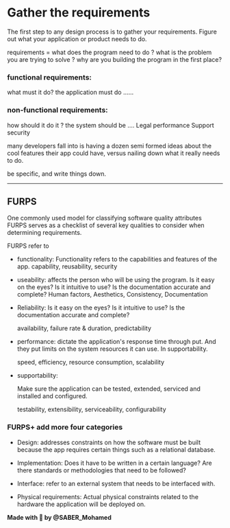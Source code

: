 # Gather the requirements

The first step to any design process is to gather your requirements.
Figure out what your application or product needs to do.

requirements = what does the program need to do ?
what is the problem you are trying to solve ?
why are you building the program in the first place?

### functional requirements:

what must it do?
the application must do ......

### non-functional requirements:

how should it do it ?
the system should be ....
Legal
performance
Support
security

many developers fall into is having a dozen semi formed ideas about the cool features their app could have, versus nailing down what it really needs to do.

be specific, and write things down.

---

## FURPS

One commonly used model for classifying software quality attributes
FURPS serves as a checklist of several key qualities to consider when determining requirements.

FURPS refer to

- functionality: Functionality refers to the capabilities and features of the app.
  capability, reusability, security

- useability: affects the person who will be using the program.
  Is it easy on the eyes?
  Is it intuitive to use?
  Is the documentation accurate and complete?
  Human factors, Aesthetics, Consistency, Documentation

- Reliability:
  Is it easy on the eyes? Is it intuitive to use?
  Is the documentation accurate and complete?

  availability, failure rate & duration, predictability

- performance:
  dictate the application's response time through put.
  And they put limits on the system resources it can use. In supportability.

  speed, efficiency, resource consumption, scalability

- supportability:

  Make sure the application can be tested, extended, serviced and installed and configured.

  testability, extensibility, serviceability, configurability

### FURPS+ add more four categories

- Design:
  addresses constraints on how the software must be built because the app requires certain things such as a relational database.

- Implementation:
  Does it have to be written in a certain language?
  Are there standards or methodologies that need to be followed?

- Interface:
  refer to an external system that needs to be interfaced with.

- Physical requirements:
  Actual physical constraints related to the hardware the application will be deployed on.

**Made with 💛 by @SABER_Mohamed**
